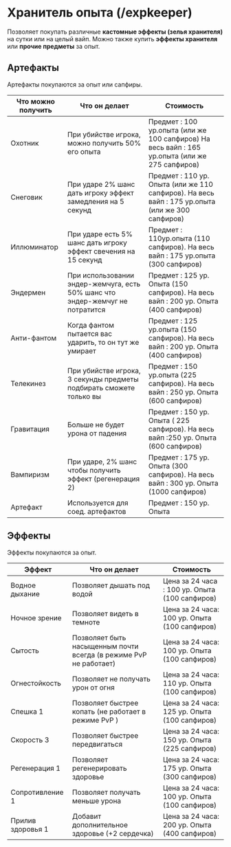 # Хранитель опыта (/expkeeper)
Позволяет покупать различные **кастомные эффекты (зелья хранителя)** на сутки или на целый вайп. Можно также купить **эффекты хранителя** или **прочие предметы** за опыт.


## Артефакты
Артефакты покупаются за опыт или сапфиры.

| Что можно получить | Что он делает | Стоимость |
|-------------|-------------|-------------|
| Охотник    | При убийстве игрока, можно получить 50% его опыта  |Предмет : 100 ур.опыта (или же 100 сапфиров)    На весь вайп : 165 ур.опыта (или же 275 сапфиров) |
| Снеговик    | При ударе 2% шанс дать игроку эффект замедления на 5 секунд  | Предмет : 110 ур. Опыта (или же 110 сапфиров).   На весь вайп : 175 ур.опыта (или же 300 сапфиров) |
| Иллюминатор    | При ударе есть 5% шанс дать игроку эффект свечения на 15 секунд  | Предмет : 110ур.опыта (110 сапфиров).   На весь вайп : 175 ур.опыта (300 сапфиров) |
| Эндермен  | При использовании эндер-жемчуга, есть 50% шанс что эндер-жемчуг не потратится | Предмет : 125 ур. Опыта (150 сапфиров). На весь вайп : 200 ур. Опыта (400 сапфиров) |
| Анти-фантом  | Когда фантом пытается вас ударить, то он тут же умирает | Предмет : 125 ур.опыта (150 сапфиров). На весь вайп : 200 ур. Опыта (400 сапфиров)  |
| Телекинез | При убийстве игрока, 3 секунды предметы подбирать сможете только вы | Предмет : 150 ур.опыта (225 сапфиров). На весь вайп : 250 ур. Опыта (600 сапфиров) |
| Гравитация | Больше не будет урона от падения | Предмет : 150 ур. Опыта ( 225 сапфиров).  На весь вайп :250 ур. Опыта (600 сапфиров) |
| Вампиризм  | При ударе, 2% шанс чтобы получить эффект (регенерация 2) | Предмет : 175 ур. Опыта (300 сапфиров).  На весь вайп : 300 ур. Опыта (1000 сапфиров) |
| Артефакт  | Используется для соед. артефактов | Предмет : 150 ур. Опыта |

## Эффекты
Эффекты покупаются за опыт.

 | Эффект | Что он делает | Стоимость |
 |-------------|-------------|-------------|
 | Водное дыхание  | Позволяет дышать под водой | Цена за 24 часа : 100 ур. Опыта (100 сапфиров) |
 | Ночное зрение | Позволяет видеть в темноте | Цена за 24 часа: 100 ур. Опыта (100 сапфиров) |
 | Сытость | Позволяет быть насыщенным почти всегда (в режиме PvP не работает)  | Цена за 24 часа: 100 ур. Опыта (100 сапфиров) |
 | Огнестойкость | Позволяет не получать урон от огня | Цена за 24 часа: 110 ур. Опыта (100 сапфиров) |
 | Спешка 1 | Позволяет быстрее копать (не работает в режиме PvP ) | Цена за 24 часа: 125 ур. Опыта (100 сапфиров) |
 | Скорость 3 | Позволяет быстрее передвигаться  | Цена за 24 часа: 150 ур. Опыта (225 сапфиров) |
 | Регенерация 1 | Позволяет регенерировать здоровье  | Цена за 24 часа:  175 ур. Опыта (300 сапфиров) |
 | Сопротивление 1 | Позволяет получать меньше урона | Цена за 24 часа: 100 ур. Опыта (100 сапфиров) |
 | Прилив здоровья 1 | Добавит дополнительное здоровье (+2 сердечка) | Цена за 24 часа:  200 ур. Опыта (400 сапфиров) |
